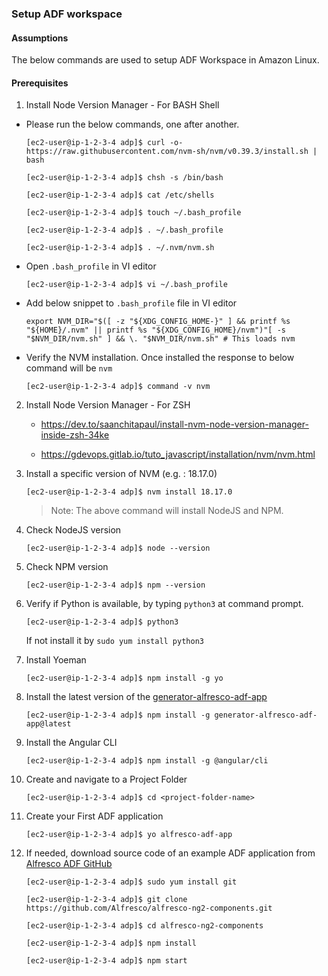 ### Setup ADF workspace


#### Assumptions

The below commands are used to setup ADF Workspace in Amazon Linux.

#### Prerequisites


1. Install Node Version Manager - For BASH Shell
* Please run the below commands, one after another.
    ```
    [ec2-user@ip-1-2-3-4 adp]$ curl -o- https://raw.githubusercontent.com/nvm-sh/nvm/v0.39.3/install.sh | bash

    [ec2-user@ip-1-2-3-4 adp]$ chsh -s /bin/bash

    [ec2-user@ip-1-2-3-4 adp]$ cat /etc/shells

    [ec2-user@ip-1-2-3-4 adp]$ touch ~/.bash_profile

    [ec2-user@ip-1-2-3-4 adp]$ . ~/.bash_profile

	[ec2-user@ip-1-2-3-4 adp]$ . ~/.nvm/nvm.sh

    ```
    
* Open `.bash_profile` in VI editor
    ```
    [ec2-user@ip-1-2-3-4 adp]$ vi ~/.bash_profile
    ```

* Add below snippet to `.bash_profile` file in VI editor
    ```
    export NVM_DIR="$([ -z "${XDG_CONFIG_HOME-}" ] && printf %s "${HOME}/.nvm" || printf %s "${XDG_CONFIG_HOME}/nvm")"[ -s "$NVM_DIR/nvm.sh" ] && \. "$NVM_DIR/nvm.sh" # This loads nvm    
    ``` 

* Verify the NVM installation. Once installed the response to below command will be `nvm`
    ```
	[ec2-user@ip-1-2-3-4 adp]$ command -v nvm
    ```
2. Install Node Version Manager - For ZSH
    * https://dev.to/saanchitapaul/install-nvm-node-version-manager-inside-zsh-34ke

    * https://gdevops.gitlab.io/tuto_javascript/installation/nvm/nvm.html

3. Install a specific version of NVM (e.g. : 18.17.0)
    ```
    [ec2-user@ip-1-2-3-4 adp]$ nvm install 18.17.0
    ```
    >Note: The above command will install NodeJS and NPM.

4. Check NodeJS version
    ```
    [ec2-user@ip-1-2-3-4 adp]$ node --version
    ```

5. Check NPM version
    ```
    [ec2-user@ip-1-2-3-4 adp]$ npm --version
    ```

6. Verify if Python is available, by typing `python3` at command prompt. 
    ```
    [ec2-user@ip-1-2-3-4 adp]$ python3
    ```
    If not install it by `sudo yum install python3`

7. Install Yoeman
    ```
    [ec2-user@ip-1-2-3-4 adp]$ npm install -g yo
    ```
8. Install the latest version of the [generator-alfresco-adf-app](https://github.com/Alfresco/generator-alfresco-adf-app)
    ```
    [ec2-user@ip-1-2-3-4 adp]$ npm install -g generator-alfresco-adf-app@latest
    ```
9. Install the Angular CLI
    ```
    [ec2-user@ip-1-2-3-4 adp]$ npm install -g @angular/cli
    ```

10. Create and navigate to a Project Folder 
    ```
    [ec2-user@ip-1-2-3-4 adp]$ cd <project-folder-name>
    ```

11. Create your First ADF application
    ```
    [ec2-user@ip-1-2-3-4 adp]$ yo alfresco-adf-app
    ```
12. If needed, download source code of an example ADF application from [Alfresco ADF GitHub](https://github.com/Alfresco/alfresco-ng2-components/tree/develop/demo-shell)
    ```
    [ec2-user@ip-1-2-3-4 adp]$ sudo yum install git

    [ec2-user@ip-1-2-3-4 adp]$ git clone https://github.com/Alfresco/alfresco-ng2-components.git

    [ec2-user@ip-1-2-3-4 adp]$ cd alfresco-ng2-components

    [ec2-user@ip-1-2-3-4 adp]$ npm install

    [ec2-user@ip-1-2-3-4 adp]$ npm start
    ```
